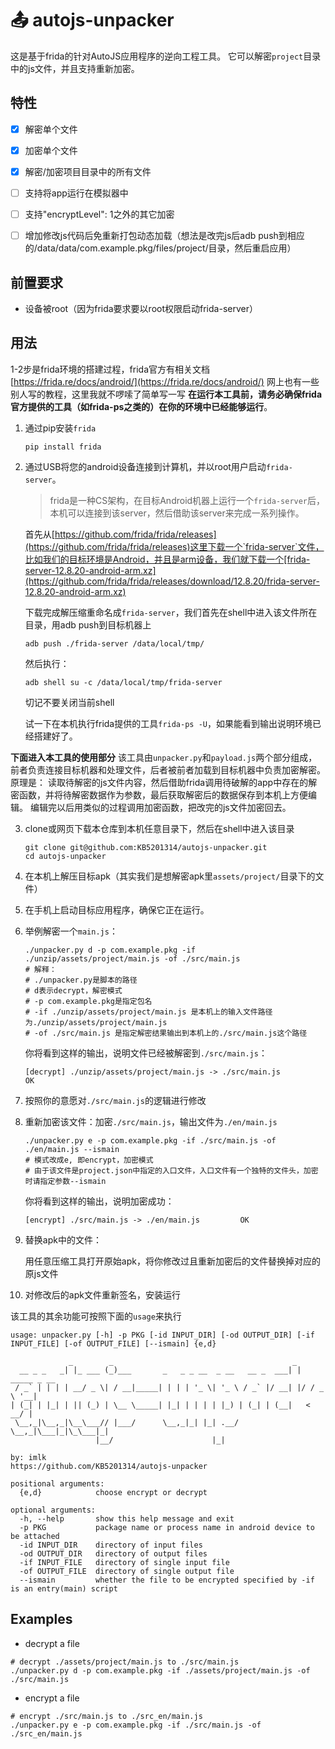 # 📤 autojs-unpacker
这是基于frida的针对AutoJS应用程序的逆向工程工具。 它可以解密`project`目录中的js文件，并且支持重新加密。

## 特性
- [x] 解密单个文件
- [x] 加密单个文件
- [x] 解密/加密项目目录中的所有文件
- [ ] 支持将app运行在模拟器中
- [ ] 支持"encryptLevel": 1之外的其它加密
- [ ] 增加修改js代码后免重新打包动态加载（想法是改完js后adb push到相应的/data/data/com.example.pkg/files/project/目录，然后重启应用）


## 前置要求
- 设备被root（因为frida要求要以root权限启动frida-server）

## 用法
1-2步是frida环境的搭建过程，frida官方有相关文档[https://frida.re/docs/android/](https://frida.re/docs/android/) 网上也有一些别人写的教程，这里我就不啰嗦了简单写一写
**在运行本工具前，请务必确保frida官方提供的工具（如frida-ps之类的）在你的环境中已经能够运行**。

1. 通过pip安装`frida`

   ```shell
   pip install frida
   ```

2. 通过USB将您的android设备连接到计算机，并以root用户启动`frida-server`。
    > frida是一种CS架构，在目标Android机器上运行一个`frida-server`后，本机可以连接到该server，然后借助该server来完成一系列操作。

    首先从[https://github.com/frida/frida/releases](https://github.com/frida/frida/releases)这里下载一个`frida-server`文件，比如我们的目标环境是Android，并且是arm设备，我们就下载一个[frida-server-12.8.20-android-arm.xz](https://github.com/frida/frida/releases/download/12.8.20/frida-server-12.8.20-android-arm.xz)

    下载完成解压缩重命名成`frida-server`，我们首先在shell中进入该文件所在目录，用adb push到目标机器上

    ```shell
    adb push ./frida-server /data/local/tmp/
    ```

    然后执行：

    ```shell
    adb shell su -c /data/local/tmp/frida-server
    ```

    切记不要关闭当前shell
   
    试一下在本机执行frida提供的工具`frida-ps -U`，如果能看到输出说明环境已经搭建好了。

**下面进入本工具的使用部分**
该工具由`unpacker.py`和`payload.js`两个部分组成，前者负责连接目标机器和处理文件，后者被前者加载到目标机器中负责加密解密。
原理是：
读取待解密的js文件内容，然后借助frida调用待破解的app中存在的解密函数，并将待解密数据作为参数，最后获取解密后的数据保存到本机上方便编辑。
编辑完以后用类似的过程调用加密函数，把改完的js文件加密回去。


3. clone或网页下载本仓库到本机任意目录下，然后在shell中进入该目录

   ```shell
   git clone git@github.com:KB5201314/autojs-unpacker.git
   cd autojs-unpacker
   ```

5. 在本机上解压目标apk（其实我们是想解密apk里`assets/project/`目录下的文件）

6. 在手机上启动目标应用程序，确保它正在运行。

7. 举例解密一个`main.js`：

   ```shell
   ./unpacker.py d -p com.example.pkg -if ./unzip/assets/project/main.js -of ./src/main.js
   # 解释：
   # ./unpacker.py是脚本的路径
   # d表示decrypt，解密模式
   # -p com.example.pkg是指定包名
   # -if ./unzip/assets/project/main.js 是本机上的输入文件路径为./unzip/assets/project/main.js
   # -of ./src/main.js 是指定解密结果输出到本机上的./src/main.js这个路径
   ```

   你将看到这样的输出，说明文件已经被解密到`./src/main.js`：

   ```
   [decrypt] ./unzip/assets/project/main.js -> ./src/main.js               OK
   ```


8. 按照你的意愿对`./src/main.js`的逻辑进行修改


8. 重新加密该文件：加密`./src/main.js`，输出文件为`./en/main.js`

   ```shell
   ./unpacker.py e -p com.example.pkg -if ./src/main.js -of ./en/main.js --ismain
   # 模式改成e, 即encrypt，加密模式
   # 由于该文件是project.json中指定的入口文件，入口文件有一个独特的文件头，加密时请指定参数--ismain
   ```

   你将看到这样的输出，说明加密成功：

   ```
   [encrypt] ./src/main.js -> ./en/main.js         OK
   ```

9. 替换apk中的文件：

   用任意压缩工具打开原始apk，将你修改过且重新加密后的文件替换掉对应的原js文件

10. 对修改后的apk文件重新签名，安装运行


该工具的其余功能可按照下面的`usage`来执行

```
usage: unpacker.py [-h] -p PKG [-id INPUT_DIR] [-od OUTPUT_DIR] [-if INPUT_FILE] [-of OUTPUT_FILE] [--ismain] {e,d}

             _        _                                        _             
  __ _ _   _| |_ ___ (_)___       _   _ _ __  _ __   __ _  ___| | _____ _ __ 
 / _` | | | | __/ _ \| / __|_____| | | | '_ \| '_ \ / _` |/ __| |/ / _ \ '__|
| (_| | |_| | || (_) | \__ \_____| |_| | | | | |_) | (_| | (__|   <  __/ |   
 \__,_|\__,_|\__\___// |___/      \__,_|_| |_| .__/ \__,_|\___|_|\_\___|_|   
                   |__/                      |_|                             
                                                                    by: imlk
https://github.com/KB5201314/autojs-unpacker

positional arguments:
  {e,d}            choose encrypt or decrypt

optional arguments:
  -h, --help       show this help message and exit
  -p PKG           package name or process name in android device to be attached
  -id INPUT_DIR    directory of input files
  -od OUTPUT_DIR   directory of output files
  -if INPUT_FILE   directory of single input file
  -of OUTPUT_FILE  directory of single output file
  --ismain         whether the file to be encrypted specified by -if is an entry(main) script
```

## Examples
- decrypt a file
```shell
# decrypt ./assets/project/main.js to ./src/main.js
./unpacker.py d -p com.example.pkg -if ./assets/project/main.js -of ./src/main.js
```
- encrypt a file
```shell
# encrypt ./src/main.js to ./src_en/main.js
./unpacker.py e -p com.example.pkg -if ./src/main.js -of ./src_en/main.js
```
